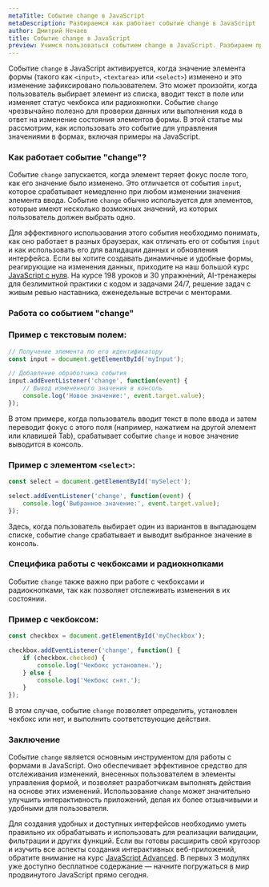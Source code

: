 ```yaml
---
metaTitle: Событие change в JavaScript
metaDescription: Разбираемся как работает событие change в JavaScript
author: Дмитрий Нечаев
title: Событие change в JavaScript
preview: Учимся пользоваться событием change в JavaScript. Разбираем примеры использования
---
```


Событие `change` в JavaScript активируется, когда значение элемента формы (такого как `<input>`, `<textarea>` или `<select>`) изменено и это изменение зафиксировано пользователем. Это может произойти, когда пользователь выбирает элемент из списка, вводит текст в поле или изменяет статус чекбокса или радиокнопки. Событие `change` чрезвычайно полезно для проверки данных или выполнения кода в ответ на изменение состояния элементов формы. В этой статье мы рассмотрим, как использовать это событие для управления значениями в формах, включая примеры на JavaScript.

### Как работает событие "change"?

Событие `change` запускается, когда элемент теряет фокус после того, как его значение было изменено. Это отличается от события `input`, которое срабатывает немедленно при любом изменении значения элемента ввода. Событие `change` обычно используется для элементов, которые имеют несколько возможных значений, из которых пользователь должен выбрать одно.

Для эффективного использования этого события необходимо понимать, как оно работает в разных браузерах, как отличать его от события `input` и как использовать его для валидации данных и обновления интерфейса. Если вы хотите создавать динамичные и удобные формы, реагирующие на изменения данных, приходите на наш большой курс [JavaScript с нуля](https://purpleschool.ru/course/javascript-basics?utm_source=knowledgebase&utm_medium=text&utm_campaign=sobytie-change-v-javascript). На курсе 198 уроков и 30 упражнений, AI-тренажеры для безлимитной практики с кодом и задачами 24/7, решение задач с живым ревью наставника, еженедельные встречи с менторами.

### Работа со событием "change"

### Пример с текстовым полем:

```jsx
// Получение элемента по его идентификатору
const input = document.getElementById('myInput');

// Добавление обработчика события
input.addEventListener('change', function(event) {
    // Вывод измененного значения в консоль
    console.log('Новое значение:', event.target.value);
});

```

В этом примере, когда пользователь вводит текст в поле ввода и затем переводит фокус с этого поля (например, нажатием на другой элемент или клавишей Tab), срабатывает событие `change` и новое значение выводится в консоль.

### Пример с элементом `<select>`:

```jsx
const select = document.getElementById('mySelect');

select.addEventListener('change', function(event) {
    console.log('Выбранное значение:', event.target.value);
});

```

Здесь, когда пользователь выбирает один из вариантов в выпадающем списке, событие `change` срабатывает и выводит выбранное значение в консоль.

### Специфика работы с чекбоксами и радиокнопками

Событие `change` также важно при работе с чекбоксами и радиокнопками, так как позволяет отслеживать изменения в их состоянии.

### Пример с чекбоксом:

```jsx
const checkbox = document.getElementById('myCheckbox');

checkbox.addEventListener('change', function() {
    if (checkbox.checked) {
        console.log('Чекбокс установлен.');
    } else {
        console.log('Чекбокс снят.');
    }
});

```

В этом случае, событие `change` позволяет определить, установлен чекбокс или нет, и выполнить соответствующие действия.

### Заключение

Событие `change` является основным инструментом для работы с формами в JavaScript. Оно обеспечивает эффективное средство для отслеживания изменений, внесенных пользователем в элементы управления формой, и позволяет разработчикам выполнять действия на основе этих изменений. Использование `change` может значительно улучшить интерактивность приложений, делая их более отзывчивыми и удобными для пользователя.

Для создания удобных и доступных интерфейсов необходимо уметь правильно их обрабатывать и использовать для реализации валидации, фильтрации и других функций. Если вы готовы расширить свой кругозор и изучить все аспекты создания интерактивных веб-приложений, обратите внимание на курс [JavaScript Advanced](https://purpleschool.ru/course/javascript-advanced?utm_source=knowledgebase&utm_medium=text&utm_campaign=sobytie-change-v-javascript). В первых 3 модулях уже доступно бесплатное содержание — начните погружаться в мир продвинутого JavaScript прямо сегодня.
